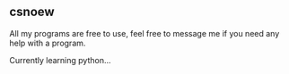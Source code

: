 ## csnoew
All my programs are free to use, feel free to message me if you need any help with a program.

Currently learning python...
